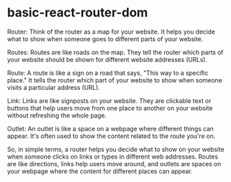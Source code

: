 # basic-react-router-dom

Router: Think of the router as a map for your website. It helps you decide what to show when someone goes to different parts of your website.

Routes: Routes are like roads on the map. They tell the router which parts of your website should be shown for different website addresses (URLs).

Route: A route is like a sign on a road that says, "This way to a specific place." It tells the router which part of your website to show when someone visits a particular address (URL).

Link: Links are like signposts on your website. They are clickable text or buttons that help users move from one place to another on your website without refreshing the whole page.

Outlet: An outlet is like a space on a webpage where different things can appear. It's often used to show the content related to the route you're on.

So, in simple terms, a router helps you decide what to show on your website when someone clicks on links or types in different web addresses. Routes are like directions, links help users move around, and outlets are spaces on your webpage where the content for different places can appear.
